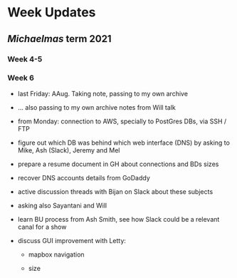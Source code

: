 # Week Updates

## *Michaelmas* term 2021

### Week 4-5

### Week 6

* last Friday: AAug. Taking note, passing to my own archive

* ... also passing to my own archive notes from Will talk

* from Monday: connection to AWS, specially to PostGres DBs, via SSH / FTP

* figure out which DB was behind which web interface (DNS) by asking to Mike, Ash (Slack), Jeremy and Mel

* prepare a resume document in GH about connections and BDs sizes

* recover DNS accounts details from GoDaddy 

* active discussion threads with Bijan on Slack about these subjects

* asking also Sayantani and Will

* learn BU process from Ash Smith, see how Slack could be a relevant canal for a show

* discuss GUI improvement with Letty:

  - mapbox navigation
  
  - size
